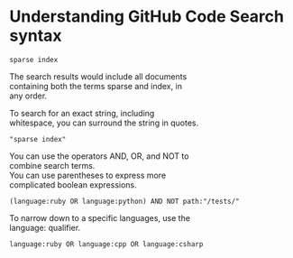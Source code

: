 # Understanding GitHub Code Search syntax  

```
sparse index
```
The search results would include all documents  
containing both the terms sparse and index, in  
any order.  

To search for an exact string, including  
whitespace, you can surround the string in quotes.  
```
"sparse index"
```

You can use the operators AND, OR, and NOT to  
combine search terms.  
You can use parentheses to express more  
complicated boolean expressions.  
```
(language:ruby OR language:python) AND NOT path:"/tests/"
```

To narrow down to a specific languages, use the  
language: qualifier.  
```
language:ruby OR language:cpp OR language:csharp
```
